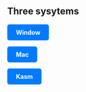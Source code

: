 ## Three sysytems

<a href="/home/kasm-user/Desktop/opencs/CSP-team/CSP-team-1/home page/Three systems/Window.md" style="display: inline-block; padding: 10px 20px; background-color: #007bff; color: white; text-align: center; text-decoration: none; border-radius: 5px; font-weight: bold;">Window</a>


<a href="/home/kasm-user/Desktop/opencs/CSP-team/CSP-team-1/home page/Three systems/Mac.md" style="display: inline-block; padding: 10px 20px; background-color: #007bff; color: white; text-align: center; text-decoration: none; border-radius: 5px; font-weight: bold;">Mac</a>


<a href="/home/kasm-user/Desktop/opencs/CSP-team/CSP-team-1/home page/Three systems/Kasm.md" style="display: inline-block; padding: 10px 20px; background-color: #007bff; color: white; text-align: center; text-decoration: none; border-radius: 5px; font-weight: bold;">Kasm</a>